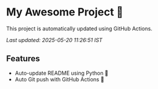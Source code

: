 # My Awesome Project 🚀

This project is automatically updated using GitHub Actions.

_Last updated: 2025-05-20 11:26:51 IST_

## Features
- Auto-update README using Python 🐍
- Auto Git push with GitHub Actions 🤖
